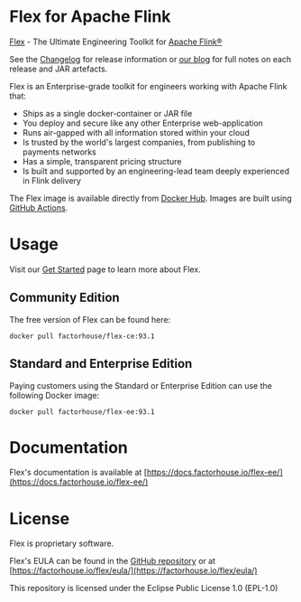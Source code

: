 # Flex for Apache Flink

[Flex](https://factorhouse.io/flex) - The Ultimate Engineering Toolkit for [Apache Flink®](http://flink.apache.org/)

See the [Changelog](https://factorhouse.io/flex/changelog) for release information or [our blog](https://factorhouse.io/blog/releases/) for full notes on each release and JAR artefacts.

Flex is an Enterprise-grade toolkit for engineers working with Apache Flink that:

* Ships as a single docker-container or JAR file
* You deploy and secure like any other Enterprise web-application
* Runs air-gapped with all information stored within your cloud
* Is trusted by the world's largest companies, from publishing to payments networks
* Has a simple, transparent pricing structure
* Is built and supported by an engineering-lead team deeply experienced in Flink delivery

The Flex image is available directly from [Docker Hub](https://hub.docker.com/r/factorhouse/flex-ee). Images are built using [GitHub Actions](https://github.com/factorhouse/flex/actions/workflows/build.yml).

# Usage

Visit our [Get Started](https://factorhouse.io/flex/get-started) page to learn more about Flex.

## Community Edition

The free version of Flex can be found here:

```
docker pull factorhouse/flex-ce:93.1
```

## Standard and Enterprise Edition

Paying customers using the Standard or Enterprise Edition can use the following Docker image:

```
docker pull factorhouse/flex-ee:93.1
```

# Documentation

Flex's documentation is available at [https://docs.factorhouse.io/flex-ee/](https://docs.factorhouse.io/flex-ee/)

# License

Flex is proprietary software.

Flex's EULA can be found in the [GitHub repository](https://github.com/factorhouse/flex/blob/main/resources/eula.txt) or at [https://factorhouse.io/flex/eula/](https://factorhouse.io/flex/eula/)

This repository is licensed under the Eclipse Public License 1.0 (EPL-1.0)
